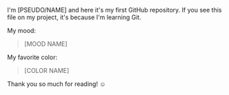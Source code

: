 I'm [PSEUDO/NAME] and here it's my first GitHub repository.
If you see this file on my project, it's because I'm learning Git.
 
My mood:
 
> [MOOD NAME]
 
My favorite color:
 
> [COLOR NAME]
 
Thank you so much for reading! ☺